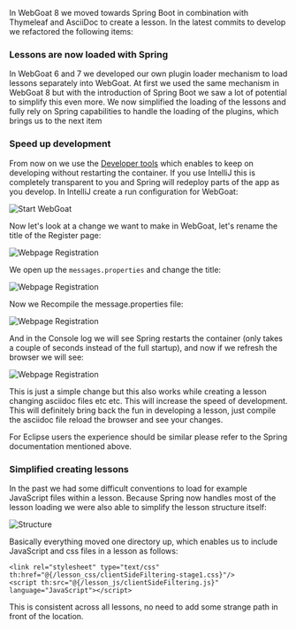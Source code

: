 In WebGoat 8 we moved towards Spring Boot in combination with Thymeleaf and AsciiDoc to create a lesson. In the latest commits to develop we refactored the following items:

### Lessons are now loaded with Spring

In WebGoat 6 and 7 we developed our own plugin loader mechanism to load lessons separately into WebGoat. At first we used the same mechanism in WebGoat 8 but with the introduction of Spring Boot we saw a lot of potential to simplify this even more. We now simplified the loading of the lessons and fully rely on Spring capabilities to handle the loading of the plugins, which brings us to the next item

### Speed up development 

From now on we use the [Developer tools](http://docs.spring.io/spring-boot/docs/current/reference/html/using-boot-devtools.html) which enables to keep on developing without restarting the container.
If you use IntelliJ this is completely transparent to you and Spring will redeploy parts of the app as you develop. In IntelliJ create a run configuration for WebGoat:

![Start WebGoat](https://raw.githubusercontent.com/wiki/WebGoat/WebGoat/images/intellij-start.png)

Now let's look at a change we want to make in WebGoat, let's rename the title of the Register page:

![Webpage Registration](https://raw.githubusercontent.com/wiki/WebGoat/WebGoat/images/intellij-1.png)

We open up the `messages.properties` and change the title:

![Webpage Registration](https://raw.githubusercontent.com/wiki/WebGoat/WebGoat/images/intellij-2.png)

Now we Recompile the message.properties file:

![Webpage Registration](https://raw.githubusercontent.com/wiki/WebGoat/WebGoat/images/intellij-3.png)

And in the Console log we will see Spring restarts the container (only takes a couple of seconds instead of the full startup), and now if we refresh the browser we will see:

![Webpage Registration](https://raw.githubusercontent.com/wiki/WebGoat/WebGoat/images/intellij-4.png)

This is just a simple change but this also works while creating a lesson changing asciidoc files etc etc. This will increase the speed of development. This will definitely bring back the fun in developing a lesson, just compile the 
asciidoc file reload the browser and see your changes.

For Eclipse users the experience should be similar please refer to the Spring documentation mentioned above.


### Simplified creating lessons

In the past we had some difficult conventions to load for example JavaScript files within a lesson. Because Spring 
now handles most of the lesson loading we were also able to simplify the lesson structure itself:

![Structure](https://raw.githubusercontent.com/wiki/WebGoat/WebGoat/images/lesson-structure.png)

Basically everything moved one directory up, which enables us to include JavaScript and css files in a lesson as follows:

```
<link rel="stylesheet" type="text/css" th:href="@{/lesson_css/clientSideFiltering-stage1.css}"/>
<script th:src="@{/lesson_js/clientSideFiltering.js}" language="JavaScript"></script>
````

This is consistent across all lessons, no need to add some strange path in front of the location.





